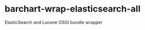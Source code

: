 barchart-wrap-elasticsearch-all
========================

ElasticSearch and Lucene OSGI bundle wrapper

